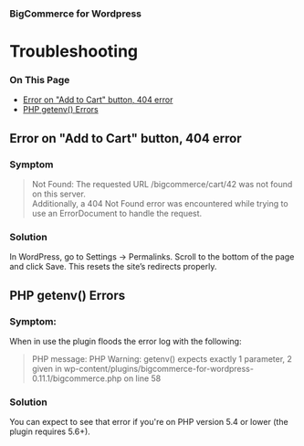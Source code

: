 <div><h3 class="sub-docs-type" id="bigcommerce-for-wordpress">BigCommerce for Wordpress</h3>

# Troubleshooting

<div class="otp" id="no-index">

### On This Page
- [Error on "Add to Cart" button, 404 error](#error-on-%22add-to-cart%22-button-404-error)
- [PHP getenv() Errors](#php-getenv-errors)

</div> 

<a href='#troubleshooting_add-cart-error' aria-hidden='true' class='block-anchor'  id='troubleshooting_add-cart-error'><i aria-hidden='true' class='linkify icon'></i></a>

## Error on "Add to Cart" button, 404 error

### Symptom

> Not Found: The requested URL /bigcommerce/cart/42 was not found on this server.  
> Additionally, a 404 Not Found error was encountered while trying to use an ErrorDocument to handle the request.

### Solution
In WordPress, go to Settings → Permalinks. Scroll to the bottom of the page and click Save. This resets the site’s redirects properly.



<a href='#troubleshooting_php-getenv' aria-hidden='true' class='block-anchor'  id='troubleshooting_php-getenv'><i aria-hidden='true' class='linkify icon'></i></a>

## PHP getenv() Errors

### Symptom: 
When in use the plugin floods the error log with the following:


> PHP message: PHP Warning: getenv() expects exactly 1 parameter, 2 given in wp-content/plugins/bigcommerce-for-wordpress-0.11.1/bigcommerce.php on line 58


### Solution
You can expect to see that error if you're on PHP version 5.4 or lower (the plugin requires 5.6+).

